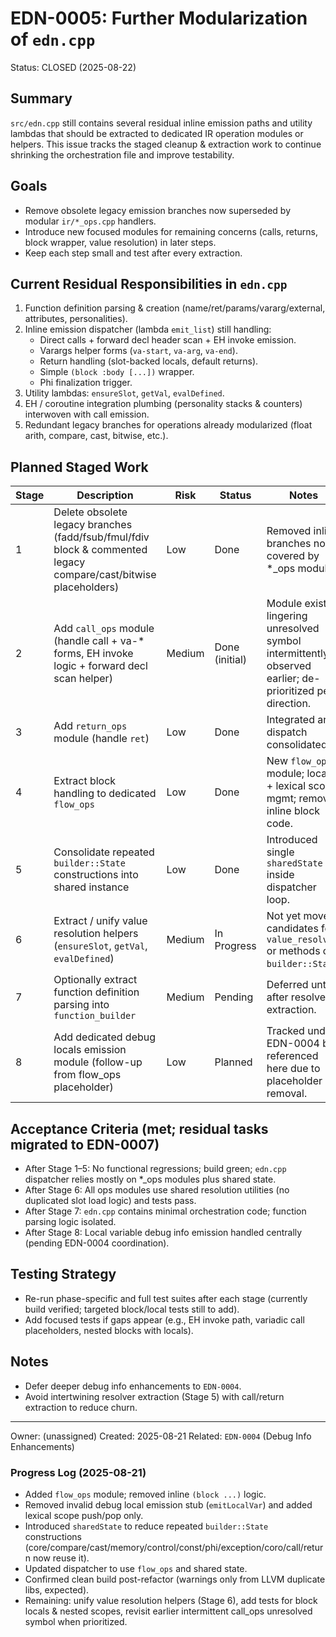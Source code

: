 # EDN-0005: Further Modularization of `edn.cpp`

Status: CLOSED (2025-08-22)

## Summary
`src/edn.cpp` still contains several residual inline emission paths and utility lambdas that should be extracted to dedicated IR operation modules or helpers. This issue tracks the staged cleanup & extraction work to continue shrinking the orchestration file and improve testability.

## Goals
- Remove obsolete legacy emission branches now superseded by modular `ir/*_ops.cpp` handlers.
- Introduce new focused modules for remaining concerns (calls, returns, block wrapper, value resolution) in later steps.
- Keep each step small and test after every extraction.

## Current Residual Responsibilities in `edn.cpp`
1. Function definition parsing & creation (name/ret/params/vararg/external, attributes, personalities).
2. Inline emission dispatcher (lambda `emit_list`) still handling:
   - Direct calls + forward decl header scan + EH invoke emission.
   - Varargs helper forms (`va-start`, `va-arg`, `va-end`).
   - Return handling (slot-backed locals, default returns).
   - Simple `(block :body [...])` wrapper.
   - Phi finalization trigger.
3. Utility lambdas: `ensureSlot`, `getVal`, `evalDefined`.
4. EH / coroutine integration plumbing (personality stacks & counters) interwoven with call emission.
5. Redundant legacy branches for operations already modularized (float arith, compare, cast, bitwise, etc.).

## Planned Staged Work
| Stage | Description | Risk | Status | Notes |
|-------|-------------|------|--------|-------|
| 1 | Delete obsolete legacy branches (fadd/fsub/fmul/fdiv block & commented legacy compare/cast/bitwise placeholders) | Low | Done | Removed inline branches now covered by *_ops modules. |
| 2 | Add `call_ops` module (handle call + va-* forms, EH invoke logic + forward decl scan helper) | Medium | Done (initial) | Module exists; lingering unresolved symbol intermittently observed earlier; de-prioritized per direction. |
| 3 | Add `return_ops` module (handle `ret`) | Low | Done | Integrated and dispatch consolidated. |
| 4 | Extract block handling to dedicated `flow_ops` | Low | Done | New `flow_ops` module; locals + lexical scope mgmt; removed inline block code. |
| 5 | Consolidate repeated `builder::State` constructions into shared instance | Low | Done | Introduced single `sharedState` inside dispatcher loop. |
| 6 | Extract / unify value resolution helpers (`ensureSlot`, `getVal`, `evalDefined`) | Medium | In Progress | Not yet moved; candidates for `value_resolver` or methods on `builder::State`. |
| 7 | Optionally extract function definition parsing into `function_builder` | Medium | Pending | Deferred until after resolver extraction. |
| 8 | Add dedicated debug locals emission module (follow-up from flow_ops placeholder) | Low | Planned | Tracked under EDN-0004 but referenced here due to placeholder removal. |

## Acceptance Criteria (met; residual tasks migrated to EDN-0007)
- After Stage 1–5: No functional regressions; build green; `edn.cpp` dispatcher relies mostly on *_ops modules plus shared state.
- After Stage 6: All ops modules use shared resolution utilities (no duplicated slot load logic) and tests pass.
- After Stage 7: `edn.cpp` contains minimal orchestration code; function parsing logic isolated.
- After Stage 8: Local variable debug info emission handled centrally (pending EDN-0004 coordination).

## Testing Strategy
- Re-run phase-specific and full test suites after each stage (currently build verified; targeted block/local tests still to add).
- Add focused tests if gaps appear (e.g., EH invoke path, variadic call placeholders, nested blocks with locals).

## Notes
- Defer deeper debug info enhancements to `EDN-0004`.
- Avoid intertwining resolver extraction (Stage 5) with call/return extraction to reduce churn.

---
Owner: (unassigned)
Created: 2025-08-21
Related: `EDN-0004` (Debug Info Enhancements)

### Progress Log (2025-08-21)
- Added `flow_ops` module; removed inline `(block ...)` logic.
- Removed invalid debug local emission stub (`emitLocalVar`) and added lexical scope push/pop only.
- Introduced `sharedState` to reduce repeated `builder::State` constructions (core/compare/cast/memory/control/const/phi/exception/coro/call/return now reuse it).
- Updated dispatcher to use `flow_ops` and shared state.
- Confirmed clean build post-refactor (warnings only from LLVM duplicate libs, expected).
- Remaining: unify value resolution helpers (Stage 6), add tests for block locals & nested scopes, revisit earlier intermittent call_ops unresolved symbol when prioritized.
